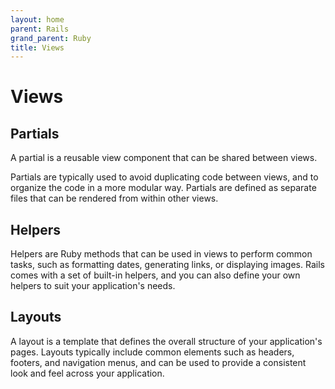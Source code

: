 ```yaml
---
layout: home
parent: Rails
grand_parent: Ruby
title: Views
---
```


# Views

## Partials

A partial is a reusable view component that can be shared between views. 

Partials are typically used to avoid duplicating code between views, and to organize the code in a more modular way. Partials are defined as separate files that can be rendered from within other views.

## Helpers

Helpers are Ruby methods that can be used in views to perform common tasks, such as formatting dates, generating links, or displaying images. Rails comes with a set of built-in helpers, and you can also define your own helpers to suit your application's needs.

## Layouts

A layout is a template that defines the overall structure of your application's pages. Layouts typically include common elements such as headers, footers, and navigation menus, and can be used to provide a consistent look and feel across your application.
